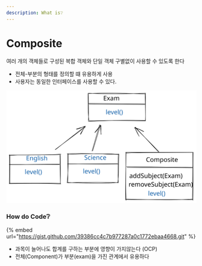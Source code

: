 ```yaml
---
description: What is❔
---
```


# Composite

여러 개의 객체들로 구성된 복합 객체와 단일 객체 구별없이 사용할  수 있도록 한다   &#x20;

* 전체-부분의 형태를 정의할 떄 유용하게 사용
* 사용자는 동일한 인터페이스를 사용할 수 있다.

<img src="../../.gitbook/assets/file.drawing (1).svg" alt="" class="gitbook-drawing">

### How do Code❔

{% embed url="https://gist.github.com/39386cc4c7b977287a0c1772ebaa4668.git" %}

* 과목이 늘어나도 합계를 구하는 부분에 영향이 가지않는다 (OCP)
* 전체(Component)가 부분(exam)을 가진 관계에서 유용하다   &#x20;
